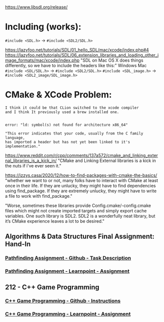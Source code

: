 https://www.libsdl.org/release/

# Including (works):


`#include <SDL.h>` -> `#include <SDL2/SDL.h>`
    
https://lazyfoo.net/tutorials/SDL/01_hello_SDL/mac/xcode/index.php#4
https://lazyfoo.net/tutorials/SDL/06_extension_libraries_and_loading_other_image_formats/mac/xcode/index.php
"SDL on Mac OS X does things differently, so we have to include the headers like this:"
    Windows                     Mac
    `#include <SDL/SDL.h>`   -> `#include <SDL2/SDL.h>`
    `#include <SDL_image.h>` -> `#include <SDL2_image/SDL_image.h>`



# CMake & XCode Problem:
    I think it could be that CLion switched to the xcode compiler
    and I think It previously used a brew installed one.
    

    error: "ld: symbol(s) not found for architecture x86_64"

    "This error indicates that your code, usually from the C family language, 
    has imported a header but has not yet been linked to it's implementation."

https://www.reddit.com/r/cpp/comments/137a572/cmake_and_linking_external_libraries_is_a_kick_in/
"CMake and Linking External libraries is a kick in the nuts if i've ever seen it."

https://izzys.casa/2020/12/how-to-find-packages-with-cmake-the-basics/
"whether we want to or not, many folks have to interact with CMake at least once in their life.
If they are unlucky, they might have to find dependencies using find_package.
If they are extremely unlucky, they might have to write a file to work with find_package."

"Worse, sometimes these libraries provide <Library>Config.cmake/<library>-config.cmake files which might not create imported targets and simply export cache variables.
One such library is SDL2. 
SDL2 is a wonderfully neat library, but it’s CMake experience leaves a lot to be desired."


## Algorithms & Data Structures Final Assignment: Hand-In 

### [Pathfinding Assignment - Github - Task Description](https://github.com/marczaku/200-project-period-2/blob/main/assignments/chapter1.md)

### [Pathfinding Assignment - Learnpoint - Assignment](https://forsbergs.learnpoint.se/GroupForms/Group_LearningContent_Item.aspx?Id=7&ItemId=240)


## 212 - C++ Game Programming
### [C++ Game Programming - Github - Instructions](https://github.com/marczaku/212-cpp-game-programming)

### [C++ Game Programming - Learnpoint - Assignment](https://forsbergs.learnpoint.se/GroupForms/Group_LearningContent_Item.aspx?Id=7&ItemId=267)

